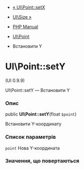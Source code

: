 - [« UI\Point::setX](ui-point.setx.md)
- [UI\Size »](class.ui-size.md)

- [PHP Manual](index.md)
- [UI\Point](class.ui-point.md)
- Встановити Y

# UI\Point::setY

(UI 0.9.9)

UI\Point::setY — Встановити Y

### Опис

public **UI\Point::setY**(float `$point`)

Встановити Y-координату

### Список параметрів

`point`
Нова Y-координата

### Значення, що повертаються
